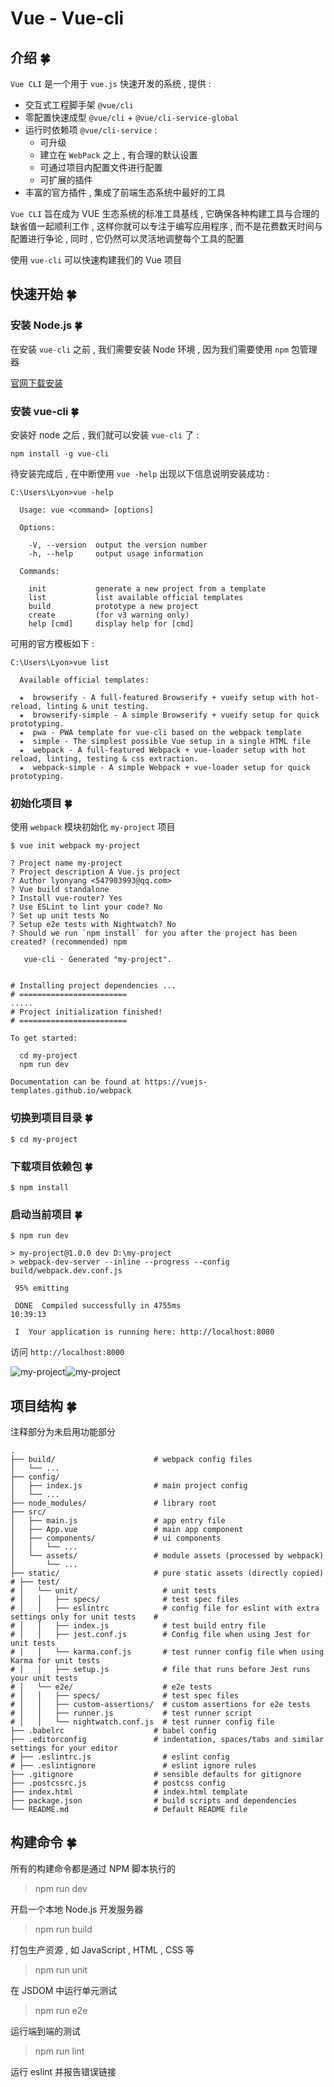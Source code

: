 # Vue - Vue-cli

## 介绍  🍀

`Vue CLI` 是一个用于 `vue.js` 快速开发的系统 , 提供 : 

- 交互式工程脚手架 `@vue/cli` 
- 零配置快速成型 `@vue/cli` + `@vue/cli-service-global` 
- 运行时依赖项 `@vue/cli-service` : 
  - 可升级
  - 建立在 `WebPack` 之上 , 有合理的默认设置
  - 可通过项目内配置文件进行配置
  - 可扩展的插件
- 丰富的官方插件 , 集成了前端生态系统中最好的工具 

`Vue CLI` 旨在成为 VUE 生态系统的标准工具基线 , 它确保各种构建工具与合理的缺省值一起顺利工作 , 这样你就可以专注于编写应用程序 , 而不是花费数天时间与配置进行争论 , 同时 , 它仍然可以灵活地调整每个工具的配置

使用 `vue-cli` 可以快速构建我们的 Vue 项目

## 快速开始  🍀

### 安装 Node.js  🍀

在安装 `vue-cli` 之前 , 我们需要安装 Node 环境 , 因为我们需要使用 `npm` 包管理器

[官网下载安装](https://nodejs.org/en/)

### 安装 vue-cli  🍀

安装好 node 之后 , 我们就可以安装 `vue-cli` 了 : 

```shell
npm install -g vue-cli
```

待安装完成后 , 在中断使用 `vue -help` 出现以下信息说明安装成功 : 

```shell
C:\Users\Lyon>vue -help

  Usage: vue <command> [options]

  Options:

    -V, --version  output the version number
    -h, --help     output usage information

  Commands:

    init           generate a new project from a template
    list           list available official templates
    build          prototype a new project
    create         (for v3 warning only)
    help [cmd]     display help for [cmd]
```

可用的官方模板如下 : 

```shell
C:\Users\Lyon>vue list

  Available official templates:

  ★  browserify - A full-featured Browserify + vueify setup with hot-reload, linting & unit testing.
  ★  browserify-simple - A simple Browserify + vueify setup for quick prototyping.
  ★  pwa - PWA template for vue-cli based on the webpack template
  ★  simple - The simplest possible Vue setup in a single HTML file
  ★  webpack - A full-featured Webpack + vue-loader setup with hot reload, linting, testing & css extraction.
  ★  webpack-simple - A simple Webpack + vue-loader setup for quick prototyping.
```

### 初始化项目  🍀

使用 `webpack` 模块初始化 `my-project` 项目

```shell
$ vue init webpack my-project

? Project name my-project
? Project description A Vue.js project
? Author lyonyang <547903993@qq.com>
? Vue build standalone
? Install vue-router? Yes
? Use ESLint to lint your code? No
? Set up unit tests No
? Setup e2e tests with Nightwatch? No
? Should we run `npm install` for you after the project has been created? (recommended) npm

   vue-cli · Generated "my-project".


# Installing project dependencies ...
# ========================
.....
# Project initialization finished!
# ========================

To get started:

  cd my-project
  npm run dev

Documentation can be found at https://vuejs-templates.github.io/webpack
```

### 切换到项目目录  🍀

```shell
$ cd my-project
```

### 下载项目依赖包  🍀

```shell
$ npm install
```

### 启动当前项目  🍀

```shell
$ npm run dev

> my-project@1.0.0 dev D:\my-project
> webpack-dev-server --inline --progress --config build/webpack.dev.conf.js

 95% emitting

 DONE  Compiled successfully in 4755ms                                                                          10:39:13

 I  Your application is running here: http://localhost:8080
```

访问 `http://localhost:8000` 

![my-project](http://oux34p43l.bkt.clouddn.com/my-project.png)![my-project](D:\桌面\my-project.png)

## 项目结构  🍀

注释部分为未启用功能部分

```
.
├── build/                      # webpack config files
│   └── ...
├── config/
│   ├── index.js                # main project config
│   └── ...
├── node_modules/               # library root
├── src/
│   ├── main.js                 # app entry file
│   ├── App.vue                 # main app component
│   ├── components/             # ui components
│   │   └── ...
│   └── assets/                 # module assets (processed by webpack)
│       └── ...
├── static/                     # pure static assets (directly copied)
# ├── test/
# │   └── unit/                   # unit tests
# │   │   ├── specs/              # test spec files
# │   │   ├── eslintrc            # config file for eslint with extra settings only for unit tests    # 
# │   │   ├── index.js            # test build entry file
# │   │   ├── jest.conf.js        # Config file when using Jest for unit tests
# │   │   └── karma.conf.js       # test runner config file when using Karma for unit tests
# │   │   ├── setup.js            # file that runs before Jest runs your unit tests
# │   └── e2e/                    # e2e tests
# │   │   ├── specs/              # test spec files
# │   │   ├── custom-assertions/  # custom assertions for e2e tests
# │   │   ├── runner.js           # test runner script
# │   │   └── nightwatch.conf.js  # test runner config file
├── .babelrc                    # babel config
├── .editorconfig               # indentation, spaces/tabs and similar settings for your editor
# ├── .eslintrc.js                # eslint config
# ├── .eslintignore               # eslint ignore rules
├── .gitignore                  # sensible defaults for gitignore
├── .postcssrc.js               # postcss config
├── index.html                  # index.html template
├── package.json                # build scripts and dependencies
└── README.md                   # Default README file
```

## 构建命令  🍀

所有的构建命令都是通过 NPM 脚本执行的

> npm run dev

开启一个本地 Node.js 开发服务器

> npm run build

打包生产资源 , 如 JavaScript , HTML , CSS 等

> npm run unit

在 JSDOM 中运行单元测试

> npm run e2e

运行端到端的测试

> npm run lint

运行 eslint 并报告错误链接